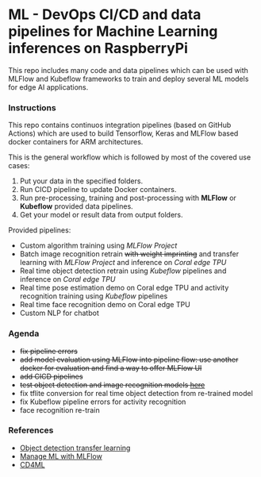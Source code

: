 # ML - DevOps CI/CD and data pipelines for Machine Learning inferences on RaspberryPi

This repo includes many code and data pipelines which can be used with MLFlow and Kubeflow frameworks to train and deploy several ML models for edge AI applications. 

### Instructions

This repo contains continuos integration pipelines (based on GitHub Actions) which are used to build Tensorflow, Keras and MLFlow based docker containers for ARM architectures. 

This is the general workflow which is followed by most of the covered use cases:
 
1. Put your data in the specified folders.
2. Run CICD pipeline to update Docker containers.
3. Run pre-processing, training and post-processing with **MLFlow** or **Kubeflow** provided data pipelines.
4. Get your model or result data from output folders.

Provided pipelines:

* Custom algorithm training using *MLFlow Project*
* Batch image recognition retrain ~~with weight imprinting~~ and transfer learning with *MLFlow Project* and inference on *Coral edge TPU*
* Real time object detection retrain using *Kubeflow* pipelines and inference on *Coral edge TPU*
* Real time pose estimation demo on Coral edge TPU and activity recognition training using *Kubeflow* pipelines 
* Real time face recognition demo on Coral edge TPU
* Custom NLP for chatbot 

### Agenda

* ~~fix pipeline errors~~
* ~~add model evaluation using MLFlow into pipeline flow: use another docker for evaluation and find a way to offer MLFlow UI~~
* ~~add CICD pipelines~~
* ~~test object detection and image recognition models [here](https://github.com/riolaf05/ai_obj_detection_cd/tree/adding-edge-tpu-/batch_masked_rcnn)~~
* fix tflite conversion for real time object detection from re-trained model
* fix Kubeflow pipeline errors for activity recognition 
* face recognition re-train

### References

* [Object detection transfer learning](https://machinelearningmastery.com/how-to-train-an-object-detection-model-with-keras/)
* [Manage ML with MLFlow](https://thenewstack.io/tutorial-manage-machine-learning-lifecycle-with-databricks-mlflow/)
* [CD4ML](https://martinfowler.com/articles/cd4ml.html)

